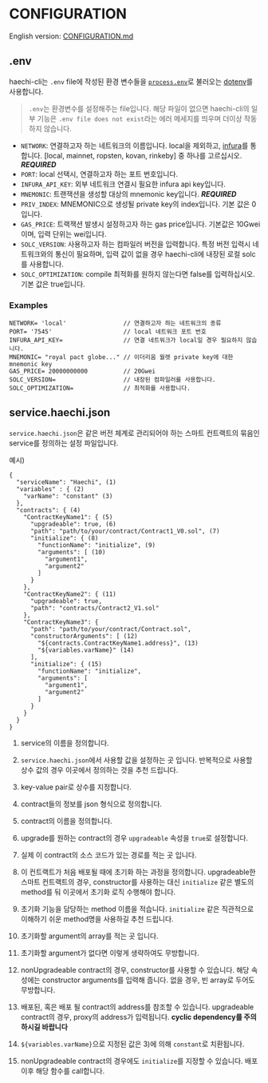 
# CONFIGURATION

English version: [CONFIGURATION.md](./CONFIGURATION.md)

## <a name="env"></a>.env

haechi-cli는 `.env` file에 작성된 환경 변수들을 [`process.env`](https://nodejs.org/docs/latest/api/process.html#process_process_env)로 불러오는 [dotenv](https://github.com/motdotla/dotenv)를 사용합니다.

> `.env`는 환경변수를 설정해주는 file입니다. 해당 파일이 없으면 haechi-cli의 일부 기능은 ```.env file does not exist```라는 에러 메세지를 띄우며 더이상 작동하지 않습니다. 

- `NETWORK`: 연결하고자 하는 네트워크의 이름입니다. local을 제외하고, [infura](https://infura.io/)를 통합니다. [local, mainnet, ropsten, kovan, rinkeby] 중 하나를 고르십시오. ***REQUIRED***
- `PORT`: local 선택시, 연결하고자 하는 포트 번호입니다.
- `INFURA_API_KEY`: 외부 네트워크 연결시 필요한 infura api key입니다.
- `MNEMONIC`: 트랜잭션을 생성할 대상의 mnemonic key입니다. ***REQUIRED***
- `PRIV_INDEX`: MNEMONIC으로 생성될 private key의 index입니다. 기본 값은 0입니다.
- `GAS_PRICE`: 트랙잭션 발생시 설정하고자 하는 gas price입니다. 기본값은 10Gwei이며, 입력 단위는 wei입니다. 
- `SOLC_VERSION`: 사용하고자 하는 컴파일러 버전을 입력합니다. 특정 버전 입력시 네트워크와의 통신이 필요하며, 입력 값이 없을 경우 haechi-cli에 내장된 로컬 solc를 사용합니다. 
- `SOLC_OPTIMIZATION`: compile 최적화를 원하지 않는다면 false를 입력하십시오. 기본 값은 true입니다.

### Examples

```.dotenv
NETWORK= 'local'                // 연결하고자 하는 네트워크의 종류 
PORT= '7545'                    // local 네트워크 포트 번호
INFURA_API_KEY=                 // 연결 네트워크가 local일 경우 필요하지 않습니다.
MNEMONIC= "royal pact globe..." // 이더리움 월렛 private key에 대한 mnemonic key
GAS_PRICE= 20000000000          // 20Gwei
SOLC_VERSION=                   // 내장된 컴파일러를 사용합니다.
SOLC_OPTIMIZATION=              // 최적화를 사용합니다.
```

## <a name="service"></a>service.haechi.json

`service.haechi.json`은 같은 버전 체계로 관리되어야 하는 스마트 컨트랙트의 묶음인 service를 정의하는 설정 파일입니다. 

예시)

```
{
  "serviceName": "Haechi", (1)
  "variables" : { (2)
    "varName": "constant" (3)
  },
  "contracts": { (4) 
    "ContractKeyName1": { (5)
      "upgradeable": true, (6)
      "path": "path/to/your/contract/Contract1_V0.sol", (7)
      "initialize": { (8)
        "functionName": "initialize", (9)
        "arguments": [ (10)
          "argument1",
          "argument2"
        ]
      }
    },
    "ContractKeyName2": { (11)
      "upgradeable": true,
      "path": "contracts/Contract2_V1.sol"
    },
    "ContractKeyName3": {
      "path": "path/to/your/contract/Contract.sol",
      "constructorArguments": [ (12)
        "${contracts.ContractKeyName1.address}", (13)
        "${variables.varName}" (14)
      ],
      "initialize": { (15)
        "functionName": "initialize",
        "arguments": [
          "argument1",
          "argument2"
        ]
      }
    }
  }
}

```

1) service의 이름을 정의합니다.

2) `service.haechi.json`에서 사용할 값을 설정하는 곳 입니다. 반복적으로 사용할 상수 값의 경우 이곳에서 정의하는 것을 추천 드립니다.

3) key-value pair로 상수를 지정합니다.

4) contract들의 정보를 json 형식으로 정의합니다.

5) contract의 이름을 정의합니다.

6) upgrade를 원하는 contract의 경우 `upgradeable` 속성을 `true`로 설정합니다.

7) 실제 이 contract의 소스 코드가 있는 경로를 적는 곳 입니다.

8) 이 컨트랙트가 처음 배포될 때에 초기화 하는 과정을 정의합니다. upgradeable한 스마트 컨트랙트의 경우, constructor를 사용하는 대신 `initialize` 같은 별도의 method를 둬 이곳에서 초기화 로직 수행해야 합니다.

9) 초기화 기능을 담당하는 method 이름을 적습니다. `initialize` 같은 직관적으로 이해하기 쉬운 method명을 사용하길 추천 드립니다.

10) 초기화할 argument의 array를 적는 곳 입니다.

11) 초기화할 argument가 없다면 이렇게 생략하여도 무방합니다.

12) nonUpgradeable contract의 경우, constructor를 사용할 수 있습니다. 해당 속성에는 constructor arguments를 입력해 줍니다. 없을 경우, 빈 array로 두어도 무방합니다.

13) 배포된, 혹은 배포 될 contract의 address를 참조할 수 있습니다. upgradeable contract의 경우, proxy의 address가 입력됩니다. **cyclic dependency를 주의하시길 바랍니다** 

14) `${variables.varName}`으로 지정된 값은 3)에 의해 `constant`로 치환됩니다. 

15) nonUpgradeable contract의 경우에도 `initialize`를 지정할 수 있습니다. 배포 이후 해당 함수를 call합니다.
